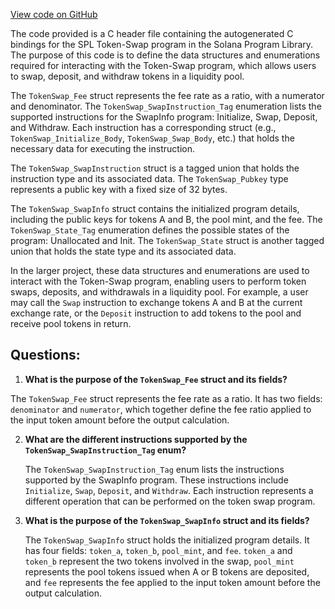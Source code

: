 [View code on GitHub](https://github.com/solana-labs/solana-program-library/token-swap/program/inc/token-swap.h)

The code provided is a C header file containing the autogenerated C bindings for the SPL Token-Swap program in the Solana Program Library. The purpose of this code is to define the data structures and enumerations required for interacting with the Token-Swap program, which allows users to swap, deposit, and withdraw tokens in a liquidity pool.

The `TokenSwap_Fee` struct represents the fee rate as a ratio, with a numerator and denominator. The `TokenSwap_SwapInstruction_Tag` enumeration lists the supported instructions for the SwapInfo program: Initialize, Swap, Deposit, and Withdraw. Each instruction has a corresponding struct (e.g., `TokenSwap_Initialize_Body`, `TokenSwap_Swap_Body`, etc.) that holds the necessary data for executing the instruction.

The `TokenSwap_SwapInstruction` struct is a tagged union that holds the instruction type and its associated data. The `TokenSwap_Pubkey` type represents a public key with a fixed size of 32 bytes.

The `TokenSwap_SwapInfo` struct contains the initialized program details, including the public keys for tokens A and B, the pool mint, and the fee. The `TokenSwap_State_Tag` enumeration defines the possible states of the program: Unallocated and Init. The `TokenSwap_State` struct is another tagged union that holds the state type and its associated data.

In the larger project, these data structures and enumerations are used to interact with the Token-Swap program, enabling users to perform token swaps, deposits, and withdrawals in a liquidity pool. For example, a user may call the `Swap` instruction to exchange tokens A and B at the current exchange rate, or the `Deposit` instruction to add tokens to the pool and receive pool tokens in return.
## Questions: 
 1. **What is the purpose of the `TokenSwap_Fee` struct and its fields?**

   The `TokenSwap_Fee` struct represents the fee rate as a ratio. It has two fields: `denominator` and `numerator`, which together define the fee ratio applied to the input token amount before the output calculation.

2. **What are the different instructions supported by the `TokenSwap_SwapInstruction_Tag` enum?**

   The `TokenSwap_SwapInstruction_Tag` enum lists the instructions supported by the SwapInfo program. These instructions include `Initialize`, `Swap`, `Deposit`, and `Withdraw`. Each instruction represents a different operation that can be performed on the token swap program.

3. **What is the purpose of the `TokenSwap_SwapInfo` struct and its fields?**

   The `TokenSwap_SwapInfo` struct holds the initialized program details. It has four fields: `token_a`, `token_b`, `pool_mint`, and `fee`. `token_a` and `token_b` represent the two tokens involved in the swap, `pool_mint` represents the pool tokens issued when A or B tokens are deposited, and `fee` represents the fee applied to the input token amount before the output calculation.